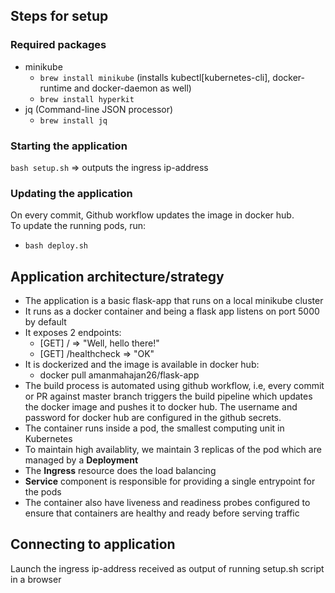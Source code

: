 ## Steps for setup
### Required packages
- minikube
	- `brew install minikube` (installs kubectl[kubernetes-cli], docker-runtime and docker-daemon as well)
	- `brew install hyperkit`
- jq (Command-line JSON processor)
	- `brew install jq`

### Starting the application
`bash setup.sh` => outputs the ingress ip-address

### Updating the application
On every commit, Github workflow updates the image in docker hub.  
To update the running pods, run:
- `bash deploy.sh`
	
## Application architecture/strategy
- The application is a basic flask-app that runs on a local minikube cluster
- It runs as a docker container and being a flask app listens on port 5000 by default
- It exposes 2 endpoints:
	- [GET] / => "Well, hello there!" 
	- [GET] /healthcheck => "OK"
- It is dockerized and the image is available in docker hub:
	- docker pull amanmahajan26/flask-app
- The build process is automated using github workflow, i.e, every commit or PR against master branch triggers the build pipeline which updates the docker image and pushes it to docker hub. The username and password for docker hub are configured in the github secrets.
- The container runs inside a pod, the smallest computing unit in Kubernetes
- To maintain high availablity, we maintain 3 replicas of the pod which are managed by a **Deployment**
- The **Ingress** resource does the load balancing
- **Service** component is responsible for providing a single entrypoint for the pods
- The container also have liveness and readiness probes configured to ensure that containers are healthy and ready before serving traffic 

## Connecting to application
Launch the ingress ip-address received as output of running setup.sh script in a browser
